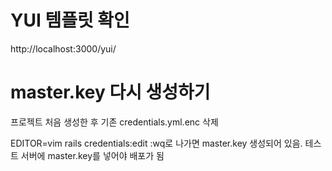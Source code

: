 # YUI 템플릿 확인

http://localhost:3000/yui/

# master.key 다시 생성하기

프로젝트 처음 생성한 후
기존 credentials.yml.enc 삭제

EDITOR=vim rails credentials:edit
:wq로 나가면 master.key 생성되어 있음.
테스트 서버에 master.key를 넣어야 배포가 됨
